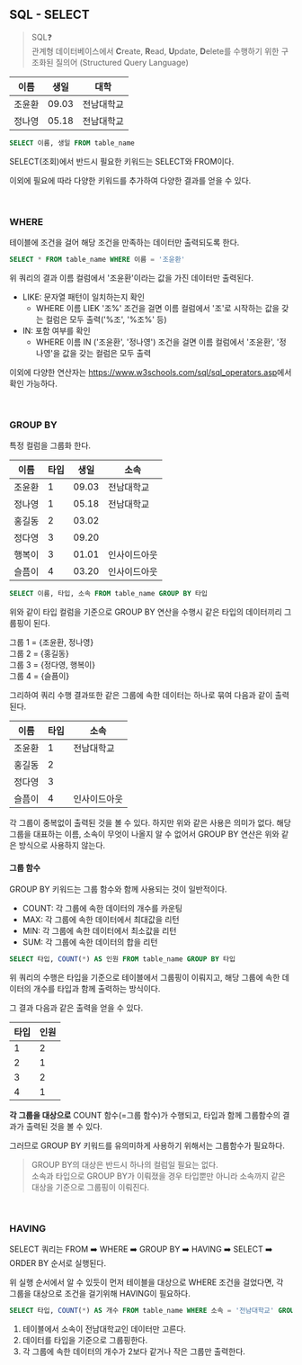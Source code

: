 ## SQL - SELECT

> SQL❓ <br/> 
관계형 데이터베이스에서 <strong>C</strong>reate, <strong>R</strong>ead, <strong>U</strong>pdate, <strong>D</strong>elete를 수행하기 위한 구조화된 질의어 (Structured Query Language)

|이름|생일|대학|
|---|---|---|
|조윤환|09.03|전남대학교|
|정나영|05.18|전남대학교|

```SQL
SELECT 이름, 생일 FROM table_name
```

SELECT(조회)에서 반드시 필요한 키워드는 SELECT와 FROM이다. 

이외에 필요에 따라 다양한 키워드를 추가하여 다양한 결과를 얻을 수 있다.

<br/>

### WHERE

테이블에 조건을 걸어 해당 조건을 만족하는 데이터만 출력되도록 한다.

```SQL
SELECT * FROM table_name WHERE 이름 = '조윤환'
```

위 쿼리의 결과 이름 컬럼에서 '조윤환'이라는 값을 가진 데이터만 출력된다.

- LIKE: 문자열 패턴이 일치하는지 확인
    * WHERE 이름 LIEK '조%' 조건을 걸면 이름 컬럼에서 '조'로 시작하는 값을 갖는 컬럼은 모두 출력('%조', '%조%' 등)
- IN: 포함 여부를 확인
    * WHERE 이름 IN ('조윤환', '정나영') 조건을 걸면 이름 컬럼에서 '조윤환', '정나영'을 값을 갖는 컬럼은 모두 출력

이외에 다양한 연산자는 <a href="https://www.w3schools.com/sql/sql_operators.asp">https://www.w3schools.com/sql/sql_operators.asp</a>에서 확인 가능하다.

<br/>

### GROUP BY

특정 컬럼을 그룹화 한다.

|이름|타입|생일|소속|
|---|---|---|---|
|조윤환|1|09.03|전남대학교|
|정나영|1|05.18|전남대학교|
|홍길동|2|03.02||
|정다영|3|09.20||
|행복이|3|01.01|인사이드아웃|
|슬픔이|4|03.20|인사이드아웃|

```SQL
SELECT 이름, 타입, 소속 FROM table_name GROUP BY 타입
```

위와 같이 타입 컬럼을 기준으로 GROUP BY 연산을 수행시 같은 타입의 데이터끼리 그룹핑이 된다.

그룹 1 = {조윤환, 정나영} <br/>
그룹 2 = {홍길동} <br/>
그룹 3 = {정다영, 행복이} <br/>
그룹 4 = {슬픔이} <br/>

그리하여 쿼리 수행 결과또한 같은 그룹에 속한 데이터는 하나로 묶여 다음과 같이 출력된다. 

|이름|타입|소속|
|---|---|---|
|조윤환|1|전남대학교|
|홍길동|2||
|정다영|3||
|슬픔이|4|인사이드아웃|

각 그룹이 중복없이 출력된 것을 볼 수 있다. 하지만 위와 같은 사용은 의미가 없다. 해당 그룹을 대표하는 이름, 소속이 무엇이 나올지 알 수 없어서 GROUP BY 연산은 위와 같은 방식으로 사용하지 않는다.

#### 그룹 함수

GROUP BY 키워드는 그룹 함수와 함께 사용되는 것이 일반적이다. 

- COUNT: 각 그룹에 속한 데이터의 개수를 카운팅
- MAX: 각 그룹에 속한 데이터에서 최대값을 리턴
- MIN: 각 그룹에 속한 데이터에서 최소값을 리턴
- SUM: 각 그룹에 속한 데이터의 합을 리턴

```SQL
SELECT 타입, COUNT(*) AS 인원 FROM table_name GROUP BY 타입
```

위 쿼리의 수행은 타입을 기준으로 테이블에서 그룹핑이 이뤄지고, 해당 그룹에 속한 데이터의 개수를 타입과 함께 출력하는 방식이다.

그 결과 다음과 같은 출력을 얻을 수 있다.

|타입|인원|
|---|---|
|1|2|
|2|1|
|3|2|
|4|1|

<strong>각 그룹을 대상으로</strong> COUNT 함수(=그룹 함수)가 수행되고, 타입과 함께 그룹함수의 결과가 출력된 것을 볼 수 있다. 

그러므로 GROUP BY 키워드를 유의미하게 사용하기 위해서는 그룹함수가 필요하다.

> GROUP BY의 대상은 반드시 하나의 컬럼일 필요는 없다. <br/>
소속과 타입으로 GROUP BY가 이뤄졌을 경우 타입뿐만 아니라 소속까지 같은 대상을 기준으로 그룹핑이 이뤄진다.

<br/>

### HAVING 

SELECT 쿼리는 FROM ➡️ WHERE ➡️ GROUP BY ➡️ HAVING ➡️ SELECT ➡️ ORDER BY 순서로 실행된다.

위 실행 순서에서 알 수 있듯이 먼저 테이블을 대상으로 WHERE 조건을 걸었다면, 각 그룹을 대상으로 조건을 걸기위해 HAVING이 필요하다.

```SQL
SELECT 타입, COUNT(*) AS 개수 FROM table_name WHERE 소속 = '전남대학교' GROUP BY 타입 HAVING COUNT(*) <= 2
```

1. 테이블에서 소속이 전남대학교인 데이터만 고른다.
2. 데이터를 타입을 기준으로 그룹핑한다.
3. 각 그룹에 속한 데이터의 개수가 2보다 같거나 작은 그룹만 출력한다.


